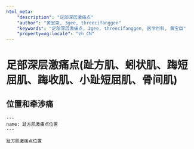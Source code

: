 ```yaml
---
html_meta:
    "description": "足部深层激痛点"
    "author": "黄宝臣, 3gee, threecifanggen"
    "keywords": "足部深层激痛点, 3gee, threecifanggen, 医学百科, 黄宝臣"
    "property=og:locale": "zh_CN"
---
```

# 足部深层激痛点(趾方肌、蚓状肌、踇短屈肌、踇收肌、小趾短屈肌、骨间肌)

## 位置和牵涉痛

```{figure} /_static/img/2022-01-31-14-40-08.png
---
name: 趾方肌激痛点位置
---

趾方肌激痛点位置
```